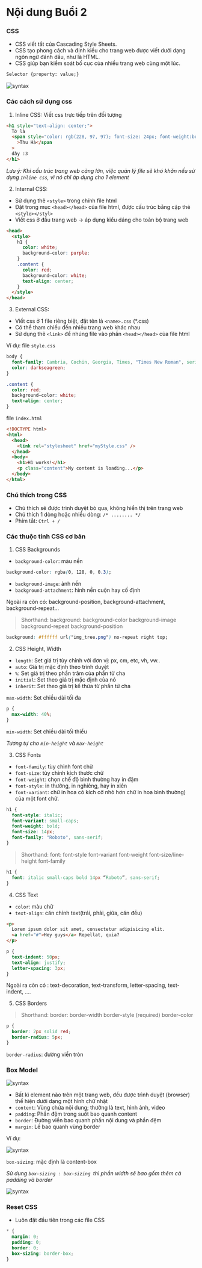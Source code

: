 # Nội dung Buổi 2

### **CSS**

- CSS viết tắt của Cascading Style Sheets.
- CSS tạo phong cách và định kiểu cho trang web được viết dưới dạng ngôn ngữ đánh dấu, như là HTML.
- CSS giúp bạn kiểm soát bố cục của nhiều trang web cùng một lúc.

```html
Selector {property: value;}
```

![syntax](https://www.w3schools.com/css/img_selector.gif)

### **Các cách sử dụng css**

1. Inline CSS: Viết css trực tiếp trên đối tượng

```html
<h1 style="text-align: center;">
  Tớ là
  <span style="color: rgb(228, 97, 97); font-size: 24px; font-weight:bold"
    >Thu Hà</span
  >
  đây :3
</h1>
```

_Lưu ý: Khi cấu trúc trang web càng lớn, việc quản lý file sẽ khó khăn nếu sử dụng `Inline css`, vì nó chỉ áp dụng cho 1 element_

2. Internal CSS:

- Sử dụng thẻ `<style>` trong chính file html
- Đặt trong mục `<head></head>` của file html, được cấu trúc bằng cặp thẻ `<style></styl>`
- Viết css ở đầu trang web -> áp dụng kiểu dáng cho toàn bộ trang web

```html
<head>
  <style>
    h1 {
      color: white;
      background–color: purple;
    }
    .content {
      color: red;
      background–color: white;
      text-align: center;
    }
  </style>
</head>
```

3. External CSS:

- Viết css ở 1 file riêng biệt, đặt tên là `<name>.css` (\*.css)
- Có thể tham chiếu đến nhiều trang web khác nhau
- Sử dụng thẻ `<link>` để nhúng file vào phần `<head></head>` của file html

Ví dụ: file `style.css`

```css
body {
  font-family: Cambria, Cochin, Georgia, Times, "Times New Roman", serif;
  color: darkseagreen;
}

.content {
  color: red;
  background–color: white;
  text-align: center;
}
```

file `index.html`

```html
<!DOCTYPE html>
<html>
  <head>
    <link rel="stylesheet" href="myStyle.css" />
  </head>
  <body>
    <h1>H1 works!</h1>
    <p class="content">My content is loading...</p>
  </body>
</html>
```

### **Chú thích trong CSS**

- Chú thích sẽ được trình duyệt bỏ qua, không hiển thị trên trang web
- Chú thích 1 dòng hoặc nhiều dòng: `/* ........ */`
- Phím tắt: `Ctrl + /`

### **Các thuộc tính CSS cơ bản**

1. CSS Backgrounds

- `background-color`: màu nền

```css
background-color: rgba(0, 128, 0, 0.3);
```

- `background-image`: ảnh nền
- `background-attachment`: hình nền cuộn hay cố định

Ngoài ra còn có: background-position, background-attachment, background-repeat...

> Shorthand:
> background: background-color background-image background-repeat background-position

```css
background: #ffffff url("img_tree.png") no-repeat right top;
```

2. CSS Height, Width

- `length`: Set giá trị tùy chỉnh với đơn vị: px, cm, etc, vh, vw..
- `auto`: Giá trị mặc định theo trình duyệt
- `%`: Set giá trị theo phần trăm của phần tử cha
- `initial`: Set theo giá trị mặc định của nó
- `inherit`: Set theo giá trị kế thừa từ phần tử cha

`max-width`: Set chiều dài tối đa

```css
p {
  max-width: 40%;
}
```

`min-width`: Set chiều dài tối thiểu

_Tương tự cho `min-height` và `max-height`_

3. CSS Fonts

- `font-family`: tùy chỉnh font chữ
- `font-size`: tùy chỉnh kích thước chữ
- `font-weight`: chọn chế độ bình thường hay in đậm
- `font-style`: in thường, in nghiêng, hay in xiên
- `font-variant`: chữ in hoa có kích cỡ nhỏ hơn chữ in hoa bình thường) của một font chữ.

```css
h1 {
  font-style: italic;
  font-variant: small-caps;
  font-weight: bold;
  font-size: 14px;
  font-family: "Roboto", sans-serif;
}
```

> Shorthand:
> font: font-style font-variant font-weight font-size/line-height font-family

```css
h1 {
  font: italic small-caps bold 14px “Roboto”, sans-serif;
}
```

4. CSS Text

- `color`: màu chữ
- `text-align`: căn chỉnh text(trái, phải, giữa, căn đều)

```html
<p>
  Lorem ipsum dolor sit amet, consectetur adipisicing elit.
  <a href="#">Hey guys</a> Repellat, quia?
</p>
```

```css
p {
  text-indent: 50px;
  text-align: justify;
  letter-spacing: 3px;
}
```

Ngoài ra còn có : text-decoration, text-transform, letter-spacing, text-indent, ....

5. CSS Borders

> Shorthand:
> border: border-width border-style (required) border-color

```css
p {
  border: 2px solid red;
  border-radius: 5px;
}
```

`border-radius`: đường viền tròn

### **Box Model**

![syntax](https://images.viblo.asia/full/4192fc75-db46-405e-a8aa-67d9c5ba2e2a.png)

- Bất kì element nào trên một trang web, đều được trình duyệt (browser) thể hiện dưới dạng một hình chữ nhật
- `content`: Vùng chứa nội dung; thường là text, hình ảnh, video
- `padding`: Phần đệm trong suốt bao quanh content
- `border`: Đường viền bao quanh phần nội dung và phần đệm
- `margin`: Lề bao quanh vùng border

Ví dụ:

![syntax](https://images.viblo.asia/7b08f130-4ff1-4555-96f9-f7228665f28f.jpg)

`box-sizing`: mặc định là content-box

_Sử dụng `box-sizing : box-sizing `thì phần width sẽ bao gồm thêm cả padding và border_

![syntax](https://images.viblo.asia/48e74ebe-d32e-41db-b116-5dd5bbe36a40.jpg)

### **Reset CSS**

- Luôn đặt đầu tiên trong các file CSS

```css
* {
  margin: 0;
  padding: 0;
  border: 0;
  box-sizing: border-box;
}
```

